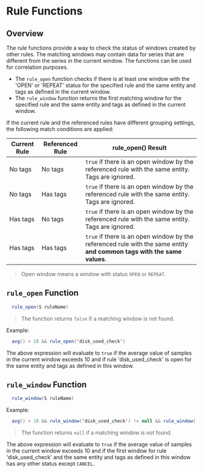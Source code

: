 # Rule Functions

## Overview

The rule functions provide a way to check the status of windows created by other rules. The matching windows may contain data for series that are different from the series in the current window. The functions can be used for correlation purposes.

* The `rule_open` function checks if there is at least one window with the 'OPEN' or 'REPEAT' status for the specified rule and the same entity and tags as defined in the current window.
* The `rule_window` function returns the first matching window for the specified rule and the same entity and tags as defined in the current window.

If the current rule and the referenced rules have different grouping settings, the following match conditions are applied:

| Current Rule | Referenced Rule | rule_open() Result |
|---|---|---|
| No tags | No tags | `true` if there is an open window by the referenced rule with the same entity. Tags are ignored. |
| No tags | Has tags | `true` if there is an open window by the referenced rule with the same entity. Tags are ignored. |
| Has tags | No tags | `true` if there is an open window by the referenced rule with the same entity. Tags are ignored. |
| Has tags | Has tags | `true` if there is an open window by the referenced rule with the same entity **and common tags with the same values**. |

> Open window means a window with status `OPEN` or `REPEAT`.

## `rule_open` Function

```java
  rule_open(S ruleName)
```

> The function returns `false` if a matching window is not found.

Example:

```java
  avg() > 10 && rule_open('disk_used_check')
```

The above expression will evaluate to `true` if the average value of samples in the current window exceeds 10 and if rule 'disk_used_check' is open for the same entity and tags as defined in this window.


## `rule_window` Function

```java
  rule_window(S ruleName)
```

  Example:

```java
  avg() > 10 && rule_window('disk_used_check') != null && rule_window('disk_used_check').status != 'CANCEL'
```

> The function returns `null` if a matching window is not found.

The above expression will evaluate to `true` if the average value of samples in the current window exceeds 10 and if the first window for rule 'disk_used_check' and the same entity and tags as defined in this window has any other status except `CANCEL`.
